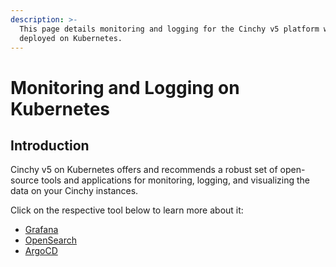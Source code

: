 ```yaml
---
description: >-
  This page details monitoring and logging for the Cinchy v5 platform when
  deployed on Kubernetes.
---
```


# Monitoring and Logging on Kubernetes

## Introduction

Cinchy v5 on Kubernetes offers and recommends a robust set of open-source tools and applications for monitoring, logging, and visualizing the data on your Cinchy instances.

Click on the respective tool below to learn more about it:

* [Grafana](grafana.md)
* [OpenSearch](opensearch-dashboards/)
* [ArgoCD](monitoring-via-argocd.md)
